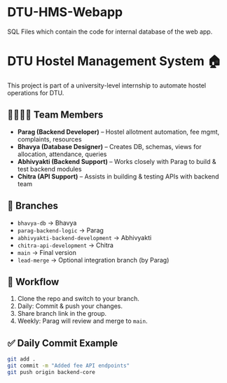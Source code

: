
# DTU-HMS-Webapp
SQL Files which contain the code for internal database of the web app.
# DTU Hostel Management System 🏠

This project is part of a university-level internship to automate hostel operations for DTU.

## 👨‍👩‍👧‍👦 Team Members

- **Parag (Backend Developer)** – Hostel allotment automation, fee mgmt, complaints, resources
- **Bhavya (Database Designer)** – Creates DB, schemas, views for allocation, attendance, queries
- **Abhivyakti (Backend Support)** – Works closely with Parag to build & test backend modules
- **Chitra (API Support)** – Assists in building & testing APIs with backend team

## 📂 Branches

- `bhavya-db` → Bhavya
- `parag-backend-logic` → Parag
- `abhivyakti-backend-development` → Abhivyakti
- `chitra-api-development` → Chitra
- `main` → Final version
- `lead-merge` → Optional integration branch (by Parag)

## 🔄 Workflow

1. Clone the repo and switch to your branch.
2. Daily: Commit & push your changes.
3. Share branch link in the group.
4. Weekly: Parag will review and merge to `main`.

## ✅ Daily Commit Example

```bash
git add .
git commit -m "Added fee API endpoints"
git push origin backend-core


